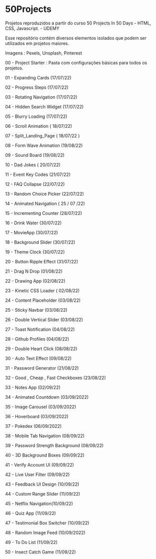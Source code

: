 # 50Projects

Projetos reproduzidos a partir do curso 50 Projects In 50 Days - HTML, CSS, Javascript. - UDEMY

Esse repositório contém diversos elementos isolados que podem ser utilizados em projetos maiores.

Imagens : Pexels, Unsplash, Pinterest

00 - Project Starter : Pasta com configurações básicas para todos os projetos.

01 - Expanding Cards (17/07/22)

02 - Progress Steps (17/07/22)

03 - Rotating Navigation (17/07/22)

04 - Hidden Search Widget (17/07/22)

05 - Blurry Loading (17/07/22)

06 - Scroll Animation ( 18/07/22)

07 - Split_Landing_Page ( 18/07/22 )

08 - Form Wave Animation (19/08/22)

09 - Sound Board (19/08/22)

10 - Dad Jokes ( 20/07/22)

11 - Event Key Codes (21/07/22)

12 - FAQ Collapse (22/07/22)

13 - Random Choice Picker (22/07/22)

14 - Animated Navigation ( 25 / 07 /22)

15 - Incrementing Counter (28/07/22)

16 - Drink Water (30/07/22)

17 - MovieApp (30/07/22)

18 - Background Slider (30/07/22)

19 - Theme Clock (30/07/22)

20 - Button Ripple Effect (31/07/22)

21 - Drag N Drop (01/08/22)

22 - Drawing App (02/08/22)

23 - Kinetic CSS Loader ( 02/08/22)

24 - Content Placeholder (03/08/22)

25 - Sticky Navbar (03/08/22)

26 - Double Vertical Slider (03/08/22)

27 - Toast Notification (04/08/22)

28 - Github Profiles (04/08/22)

29 - Double Heart Click (08/08/22)

30 - Auto Text Effect (09/08/22)

31 - Password Generator (21/08/22)

32 - Good , Cheap , Fast Checkboxes (23/08/22)

33 - Notes App (02/09/22)

34 - Animated Countdown (03/09/2022)

35 - Image Carousel (03/09/2022)

36 - Hoverboard (03/09/2022)

37 - Pokedex (06/09/2022)

38 - Mobile Tab Navigation (08/09/22)

39 - Password Strength Background (08/09/22)

40 - 3D Background Boxes (09/09/22)

41 - Verify Account UI (09/09/22)

42 - Live User Filter (09/09/22)

43 - Feedback UI Design (10/09/22)

44 - Custom Range Slider (11/09/22)

45 - Netflix Navigation(10/09/22)

46 - Quiz App (11/09/22)

47 - Testimonial Box Switcher (10/09/22)

48 - Random Image Feed (10/09/2022)

49 - To Do List (11/09/22)

50 - Insect Catch Game (11/09/22)
